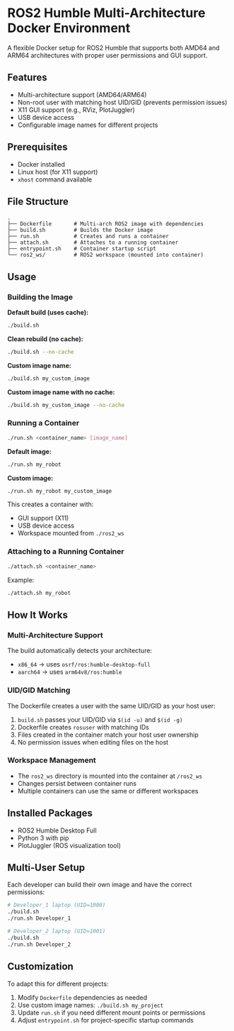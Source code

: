 # ROS2 Humble Multi-Architecture Docker Environment

A flexible Docker setup for ROS2 Humble that supports both AMD64 and ARM64 architectures with proper user permissions and GUI support.

## Features

- Multi-architecture support (AMD64/ARM64)
- Non-root user with matching host UID/GID (prevents permission issues)
- X11 GUI support (e.g., RViz, PlotJuggler)
- USB device access
- Configurable image names for different projects

## Prerequisites

- Docker installed
- Linux host (for X11 support)
- `xhost` command available

## File Structure

```
.
├── Dockerfile       # Multi-arch ROS2 image with dependencies
├── build.sh         # Builds the Docker image
├── run.sh           # Creates and runs a container
├── attach.sh        # Attaches to a running container
├── entrypoint.sh    # Container startup script
└── ros2_ws/         # ROS2 workspace (mounted into container)
```

## Usage

### Building the Image

**Default build (uses cache):**

```bash
./build.sh
```

**Clean rebuild (no cache):**

```bash
./build.sh --no-cache
```

**Custom image name:**

```bash
./build.sh my_custom_image
```

**Custom image name with no cache:**

```bash
./build.sh my_custom_image --no-cache
```

### Running a Container

```bash
./run.sh <container_name> [image_name]
```

**Default image:**

```bash
./run.sh my_robot
```

**Custom image:**

```bash
./run.sh my_robot my_custom_image
```

This creates a container with:

- GUI support (X11)
- USB device access
- Workspace mounted from `./ros2_ws`

### Attaching to a Running Container

```bash
./attach.sh <container_name>
```

Example:

```bash
./attach.sh my_robot
```

## How It Works

### Multi-Architecture Support

The build automatically detects your architecture:

- `x86_64` → uses `osrf/ros:humble-desktop-full`
- `aarch64` → uses `arm64v8/ros:humble`

### UID/GID Matching

The Dockerfile creates a user with the same UID/GID as your host user:

1. `build.sh` passes your UID/GID via `$(id -u)` and `$(id -g)`
2. Dockerfile creates `rosuser` with matching IDs
3. Files created in the container match your host user ownership
4. No permission issues when editing files on the host

### Workspace Management

- The `ros2_ws` directory is mounted into the container at `/ros2_ws`
- Changes persist between container runs
- Multiple containers can use the same or different workspaces

## Installed Packages

- ROS2 Humble Desktop Full
- Python 3 with pip
- PlotJuggler (ROS visualization tool)

## Multi-User Setup

Each developer can build their own image and have the correct permissions:

```bash
# Developer_1 laptop (UID=1000)
./build.sh
./run.sh Developer_1

# Developer_2 laptop (UID=1001)
./build.sh
./run.sh Developer_2
```

## Customization

To adapt this for different projects:

1. Modify `Dockerfile` dependencies as needed
2. Use custom image names: `./build.sh my_project`
3. Update `run.sh` if you need different mount points or permissions
4. Adjust `entrypoint.sh` for project-specific startup commands
